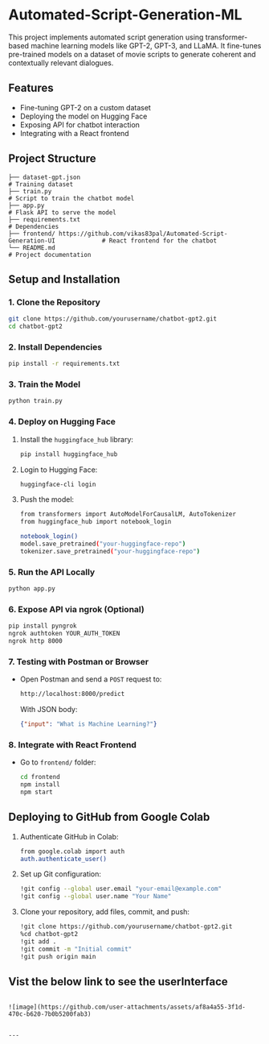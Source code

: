 # Automated-Script-Generation-ML
This project implements automated script generation using transformer-based machine learning models like GPT-2, GPT-3, and LLaMA. It fine-tunes pre-trained models on a dataset of movie scripts to generate coherent and contextually relevant dialogues.
## Features
- Fine-tuning GPT-2 on a custom dataset
- Deploying the model on Hugging Face
- Exposing API for chatbot interaction
- Integrating with a React frontend

## Project Structure
```
├── dataset-gpt.json                                                                   # Training dataset
├── train.py                                                                           # Script to train the chatbot model
├── app.py                                                                             # Flask API to serve the model
├── requirements.txt                                                                   # Dependencies
├── frontend/ https://github.com/vikas83pal/Automated-Script-Generation-UI             # React frontend for the chatbot
└── README.md                                                                          # Project documentation
```

## Setup and Installation

### 1. Clone the Repository
```sh
git clone https://github.com/yourusername/chatbot-gpt2.git
cd chatbot-gpt2
```

### 2. Install Dependencies
```sh
pip install -r requirements.txt
```

### 3. Train the Model
```sh
python train.py
```

### 4. Deploy on Hugging Face
1. Install the `huggingface_hub` library:
   ```sh
   pip install huggingface_hub
   ```
2. Login to Hugging Face:
   ```sh
   huggingface-cli login
   ```
3. Push the model:
   ```sh
   from transformers import AutoModelForCausalLM, AutoTokenizer
   from huggingface_hub import notebook_login

   notebook_login()
   model.save_pretrained("your-huggingface-repo")
   tokenizer.save_pretrained("your-huggingface-repo")
   ```

### 5. Run the API Locally
```sh
python app.py
```

### 6. Expose API via ngrok (Optional)
```sh
pip install pyngrok
ngrok authtoken YOUR_AUTH_TOKEN
ngrok http 8000
```

### 7. Testing with Postman or Browser
- Open Postman and send a `POST` request to:
  ```sh
  http://localhost:8000/predict
  ```
  With JSON body:
  ```json
  {"input": "What is Machine Learning?"}
  ```

### 8. Integrate with React Frontend
- Go to `frontend/` folder:
  ```sh
  cd frontend
  npm install
  npm start
  ```

## Deploying to GitHub from Google Colab
1. Authenticate GitHub in Colab:
   ```sh
   from google.colab import auth
   auth.authenticate_user()
   ```
2. Set up Git configuration:
   ```sh
   !git config --global user.email "your-email@example.com"
   !git config --global user.name "Your Name"
   ```
3. Clone your repository, add files, commit, and push:
   ```sh
   !git clone https://github.com/yourusername/chatbot-gpt2.git
   %cd chatbot-gpt2
   !git add .
   !git commit -m "Initial commit"
   !git push origin main
   ```

## Vist the below link to see the userInterface

```

![image](https://github.com/user-attachments/assets/af8a4a55-3f1d-470c-b620-7b0b5200fab3)


---
